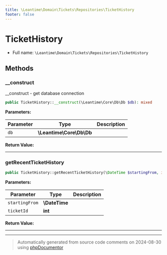 ```yaml
---
title: \Leantime\Domain\Tickets\Repositories\TicketHistory
footer: false
---
```


# TicketHistory





* Full name: `\Leantime\Domain\Tickets\Repositories\TicketHistory`



## Methods

### __construct

__construct - get database connection

```php
public TicketHistory::__construct(\Leantime\Core\Db\Db $db): mixed
```








**Parameters:**

| Parameter | Type | Description |
|-----------|------|-------------|
| `db` | **\Leantime\Core\Db\Db** |  |


**Return Value:**





---
### getRecentTicketHistory



```php
public TicketHistory::getRecentTicketHistory(\DateTime $startingFrom, int $ticketId): array
```








**Parameters:**

| Parameter | Type | Description |
|-----------|------|-------------|
| `startingFrom` | **\DateTime** |  |
| `ticketId` | **int** |  |


**Return Value:**





---


---
> Automatically generated from source code comments on 2024-08-30 using [phpDocumentor](http://www.phpdoc.org/)
